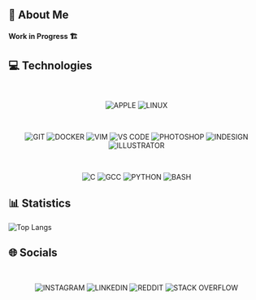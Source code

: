 ## 💫 About Me

#### Work in Progress 🏗️

## 💻 Technologies

<br>
<p align="center">
    <img src="https://img.shields.io/badge/APPLE-000000?style=for-the-badge&logo=apple&logoColor=white" alt="APPLE">
    <img src="https://img.shields.io/badge/LINUX-FCC624?style=for-the-badge&logo=linux&logoColor=black" alt="LINUX">
</p>

<br>
<p align="center">
    <img src="https://img.shields.io/badge/GIT-F05032?style=for-the-badge&logo=git&logoColor=white)" alt="GIT">
    <img src="https://img.shields.io/badge/DOCKER-2496ED?style=for-the-badge&logo=docker&logoColor=white)" alt="DOCKER">
    <img src="https://img.shields.io/badge/VIM-019733?style=for-the-badge&logo=vim&logoColor=white)" alt="VIM">
    <img src="https://img.shields.io/badge/VS CODE-007ACC?style=for-the-badge&logo=vscode&logoColor=white)" alt="VS CODE">
    <img src="https://img.shields.io/badge/PHOTOSHOP-011E37?style=for-the-badge&logo=photoshop&logoColor=white)" alt="PHOTOSHOP">
    <img src="https://img.shields.io/badge/INDESIGN-E749A0?style=for-the-badge&logo=indesign&logoColor=white)" alt="INDESIGN">
    <img src="https://img.shields.io/badge/ILLUSTRATOR-945C04?style=for-the-badge&logo=illustrator&logoColor=white)" alt="ILLUSTRATOR">
</p>

<br>
<p align="center">
    <img src="https://img.shields.io/badge/C-00599C?style=for-the-badge&logo=c&logoColor=white)" alt="C">
    <img src="https://img.shields.io/badge/GCC-343741?style=for-the-badge&logo=gnu&logoColor=white)" alt="GCC">
    <img src="https://img.shields.io/badge/PYTHON-3776AB?style=for-the-badge&logo=python&logoColor=white)" alt="PYTHON">
    <img src="https://img.shields.io/badge/BASH-000000?style=for-the-badge&logo=bash&logoColor=white)" alt="BASH">
</p>

## 📊 Statistics

<!--
![Stats](https://github-readme-stats.vercel.app/api?username=gwendalminguy&theme=noctis_minimus&hide_border=false&include_all_commits=true&count_private=false)<br/>
![Streak](https://nirzak-streak-stats.vercel.app/?user=gwendalminguy&theme=noctis_minimus&hide_border=false)<br/>
-->
![Top Langs](https://github-readme-stats.vercel.app/api/top-langs/?username=gwendalminguy&theme=noctis_minimus&hide_border=false&include_all_commits=true&count_private=false&layout=compact)

## 🌐 Socials

<br>
<p align="center">
    <img src="https://img.shields.io/badge/INSTAGRAM-%23E4405F?style=for-the-badge&logo=Instagram&logoColor=white)](https://instagram.com/gwendalminguy" alt="INSTAGRAM">
    <img src="https://img.shields.io/badge/LINKEDIN-%230077B5?style=for-the-badge&logo=linkedin&logoColor=white)](https://linkedin.com/in/gwendalminguy" alt="LINKEDIN">
    <img src="https://img.shields.io/badge/REDDIT-%23FF4500?style=for-the-badge&logo=Reddit&logoColor=white)](https://reddit.com/user/gwendalminguy" alt="REDDIT">
    <img src="https://img.shields.io/badge/-STACK OVERFLOW-FE7A16?style=for-the-badge&logo=stack-overflow&logoColor=white)](https://stackoverflow.com/users/28956878/gwendalminguy" alt="STACK OVERFLOW">
</p>
